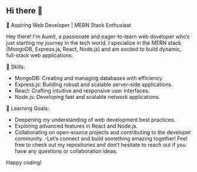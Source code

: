 ## Hi there 👋

<!--
**aumitkumar/aumitkumar** is a ✨ _special_ ✨ repository because its `README.md` (this file) appears on your GitHub profile.

Here are some ideas to get you started:

- 🔭 I’m currently working on ...
- 🌱 I’m currently learning ...
- 👯 I’m looking to collaborate on ...
- 🤔 I’m looking for help with ...
- 💬 Ask me about ...
- 📫 How to reach me: ...
- 😄 Pronouns: ...
- ⚡ Fun fact: ...
-->
🚀 Aspiring Web Developer | MERN Stack Enthusiast

Hey there! I'm Aumit, a passionate and eager-to-learn web developer who’s just starting my journey in the tech world. I specialize in the MERN stack (MongoDB, Express.js, React, Node.js) and am excited to build dynamic, full-stack web applications.

🔧 Skills:

- MongoDB: Creating and managing databases with efficiency.
- Express.js: Building robust and scalable server-side applications.
- React: Crafting intuitive and responsive user interfaces.
- Node.js: Developing fast and scalable network applications.

🌱 Learning Goals:

- Deepening my understanding of web development best practices.
- Exploring advanced features in React and Node.js.
- Collaborating on open-source projects and contributing to the developer community.
-Let’s connect and build something amazing together! Feel free to check out my repositories and don’t hesitate to reach out if you have any questions or collaboration ideas.

Happy coding!
